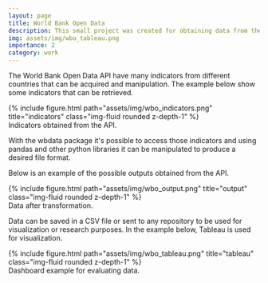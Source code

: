 ```yaml
---
layout: page
title: World Bank Open Data
description: This small project was created for obtaining data from the World Bank Open Data API using the wbdata python package.
img: assets/img/wbo_tableau.png
importance: 2
category: work
---
```


The World Bank Open Data API have many indicators from different countries that can be acquired and manipulation. The example below show some indicators that can be retrieved.

<div class="row">
    <div class="col-sm mt-3 mt-md-0">
        {% include figure.html path="assets/img/wbo_indicators.png" title="indicators" class="img-fluid rounded z-depth-1" %}
    </div>
</div>
<div class="caption">
    Indicators obtained from the API.
</div>

With the wbdata package it's possible to access those indicators and using pandas and other python libraries it can be manipulated to produce a desired file format.

Below is an example of the possible outputs obtained from the API.

<div class="row">
    <div class="col-sm mt-3 mt-md-0">
        {% include figure.html path="assets/img/wbo_output.png" title="output" class="img-fluid rounded z-depth-1" %}
    </div>
</div>
<div class="caption">
    Data after transformation.
</div>

Data can be saved in a CSV file or sent to any repository to be used for visualization or research purposes. In the example below, Tableau is used for visualization.

<div class="row">
    <div class="col-sm mt-3 mt-md-0">
        {% include figure.html path="assets/img/wbo_tableau.png" title="tableau" class="img-fluid rounded z-depth-1" %}
    </div>
</div>
<div class="caption">
    Dashboard example for evaluating data.
</div>

